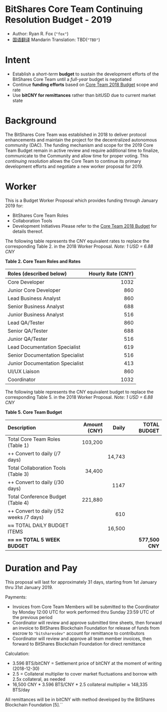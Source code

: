 BitShares Core Team Continuing Resolution Budget - 2019
=======================================================

* Author: Ryan R. Fox (`"fox"`)
* [国语翻译](mandarin_translation.md) Mandarin Translation: TBD(`"TBD"`)

Intent
======

* Establish a _short-term_ **budget** to sustain the development efforts of the BitShares Core Team
until a _full-year_ budget is negotiated
* Continue **funding efforts** based on 
[Core Team 2018 Budget](https://www.bitshares.foundation/workers/2018-03-bitshares-core) scope and 
rate
* Use **bitCNY for remittances** rather than bitUSD due to current market state

Background
==========

The BitShares Core Team was established in 2018 to deliver protocol enhancements and maintain the
project for the decentralized autonomous community (DAC). The funding mechanism and scope for the 
2019 Core Team Budget remain in active review and require additional time to finalize, communicate 
to the Community and allow time for proper voting. This _continuing resolution_ allows the Core 
Team to continue its primary development efforts and negotiate a new worker proposal for 2019.

Worker
======

This is a Budget Worker Proposal which provides funding through January 2019 for:
* BitShares Core Team Roles
* Collaboration Tools
* Development Initiatives
Please refer to the 
[Core Team 2018 Budget](https://www.bitshares.foundation/workers/2018-03-bitshares-core) for details 
thereof.

The following table represents the CNY equivalent rates to replace the corresponding Table 2. in the 
2018 Worker Proposal. _Note: 1 USD = 6.88 CNY_

**Table 2. Core Team Roles and Rates**

| Roles (described below)         | Hourly Rate (CNY) |
|:------------------------------- | -----------------:|
| Core Developer                  |              1032 |
| Junior Core Developer           |               860 |
| Lead Business Analyst           |               860 |
| Senior Business Analyst         |               688 |
| Junior Business Analyst         |               516 |
| Lead QA/Tester                  |               860 |
| Senior QA/Tester                |               688 |
| Junior QA/Tester                |               516 |
| Lead Documentation Specialist   |               619 |
| Senior Documentation Specialist |               516 |
| Junior Documentation Specialist |               413 |
| UI/UX Liaison                   |               860 |
| Coordinator                     |              1032 |

The following table represents the CNY equivalent budget to replace the corresponding Table 5. in the
2018 Worker Proposal. _Note: 1 USD = 6.88 CNY_

**Table 5. Core Team Budget**

| Description                             | Amount (CNY) | Daily     | TOTAL BUDGET    |
|:--------------------------------------- | ------------:| ---------:| ---------------:|
| Total Core Team Roles (Table 1)         |      103,200 |           |                 |
| ++ Convert to daily (/7 days)           |              |    14,743 |                 |
| Total Collaboration Tools (Table 3)     |       34,400 |           |                 |
| ++ Convert to daily (/30 days)          |              |      1147 |                 |
| Total Conference Budget (Table 4)       |      221,880 |           |                 |
| ++ Convert to daily (/52 weeks /7 days) |              |       610 |                 |
| ≈≈ TOTAL DAILY BUDGET ITEMS             |              |    16,500 |                 |
| **≈≈ ≈≈ TOTAL 5 WEEK BUDGET**           |              |           | **577,500 CNY** |

Duration and Pay
================

This proposal will last for approximately 31 days, starting from 1st January thru 31st January 2019.

Payments:
* Invoices from Core Team Members will be submitted to the Coordinator by Monday 12:00 UTC for work
performed thru Sunday 23:59 UTC of the previous period
* Coordinator will review and approve submitted time sheets, then forward an invoice to BitShares
Blockchain Foundation for release of funds from escrow to `"bitsharesdev"` account for remittance to
contributors
* Coordinator will review and approve all team member invoices, then forward to BitShares Blockchain
Foundation for direct remittance

Calculation:
* 3.596 BTS/bitCNY = Settlement price of bitCNY at the moment of writing (2018-12-30)
* 2.5 = Collateral multiplier to cover market fluctuations and borrow with 2.5x collateral, as needed
* 16,500 CNY * 3.596 BTS/CNY * 2.5 collateral multiplier ≈ 148,335 BTS/day

All remittances will be in bitCNY with method developed by the BitShares Blockchain Foundation [5].``
